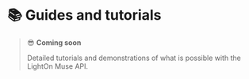 # 📚 Guides and tutorials

> 😎 **Coming soon**
>
> Detailed tutorials and demonstrations of what is possible with the LightOn Muse API.
